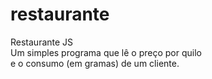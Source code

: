 # restaurante
 Restaurante JS  
Um simples programa que lê o preço por quilo  
e o consumo (em gramas) de um cliente.